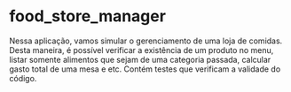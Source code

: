 # food_store_manager
Nessa aplicação, vamos simular o gerenciamento de uma loja de comidas. Desta maneira, é possível verificar a existência de um produto no menu, listar somente alimentos que sejam de uma categoria passada, calcular gasto total de uma mesa e etc. Contém testes que verificam a validade do código.
